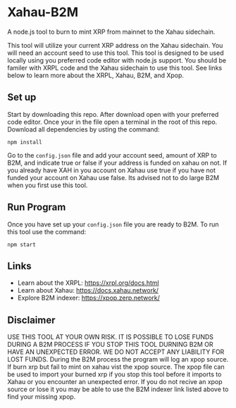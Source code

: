 # Xahau-B2M

A node.js tool to burn to mint XRP from mainnet to the Xahau sidechain. 

This tool will utilize your current XRP address on the Xahau sidechain. You will need an account seed to use this tool. This tool is designed to be used locally using you preferred code editor with node.js support. You should be familer with XRPL code and the Xahau sidechain to use this tool. See links below to learn more about the XRPL, Xahau, B2M, and Xpop.

## Set up

Start by downloading this repo. After download open with your preferred code editor.
Once your in the file open a terminal in the root of this repo. Download all dependencies by usting the command:
```
npm install
```
Go to the `config.json` file and add your account seed, amount of XRP to B2M, and indicate true or false if your address is funded on xahau on not. If you already have XAH in you account on Xahau use true if you have not funded your account on Xahau use false. Its advised not to do large B2M when you first use this tool.

## Run Program
Once you have set up your `config.json` file you are ready to B2M. To run this tool use the command:
```
npm start
```

## Links
- Learn about the XRPL: https://xrpl.org/docs.html
- Learn about Xahau: https://docs.xahau.network/
- Explore B2M indexer: https://xpop.zerp.network/



## Disclaimer
USE THIS TOOL AT YOUR OWN RISK. IT IS POSSIBLE TO LOSE FUNDS DURING A B2M PROCESS IF YOU STOP THIS TOOL DURNING B2M OR HAVE AN UNEXPECTED ERROR. WE DO NOT ACCEPT ANY LIABILITY FOR LOST FUNDS. During the B2M process the program will log an xpop source. If burn xrp but fail to mint on xahau vist the xpop source. The xpop file can be used to import your burned xrp if you stop this tool before it imports to Xahau or you encounter an unexpected error. If you do not recive an xpop source or lose it you may be able to use the B2M indexer link listed above to find your missing xpop.
